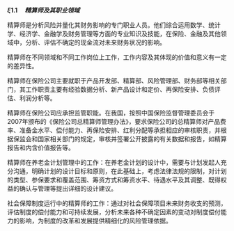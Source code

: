**$\xi1.1 \quad 精算师及其职业领域$** 

 精算师是分析风险并量化其财务影响的专门职业人员。他们综合运用数学、统计学、经济学、金融学及财务管理等方面的专业知识及技能，在保险、金融及其他领域中，分析、评估不确定的现金流对未来财务状况的影响。 

 精算师在不同领域和不同工作岗位上工作，工作内容及其体现的价值和意义有一定的差异性。 

 精算师在保险公司主要就职于产品开发部、精算部、风险管理部、财务部等相关部门，其工作职责主要有经验数据分析、新产品设计和定价、再保险安排、负债评估、利润分析等。 

 精算师在保险公司应承担监管职能。在我国，按照中国保险监督管理委员会于2007年颁布的《保险公司总精算师管理办法》，要求保险公司的总精算师对产品费率、准备金水平、偿付能力、再保险安排、红利分配等承担相应的审核职责，并根据保监会和国家相关部门的规定，审核并签署公开披露的有关数据和报告，如精算报告和内含价值报告等。 

 精算师在养老金计划管理中的工作：在养老金计划的设计中，需要与计划发起人充分沟通，明确计划的设计目标和原则，在此基础上，考虑法律法规的限制，对计划的类型、参保要求和覆盖范围、筹资方式和筹资水平、待遇水平及其调整、既得权益的确认与管理等提出详细的设计建议。 

 社会保障制度运行中的精算师的工作：通过对社会保障项目未来财务收支的预测，评估制度的偿付能力和可持续发展，分析未来各种不确定因素的变动对制度偿付能力的影响，为制度的改革和发展提供精细化的风险管理依据。
        

